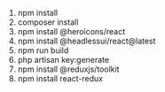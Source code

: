 1. npm install <br />
2. composer install <br />
3. npm install @heroicons/react <br />
4. npm install @headlessui/react@latest <br />
5. npm run build <br />
6. php artisan key:generate <br />
7. npm install @reduxjs/toolkit <br />
8. npm install react-redux
 
 
